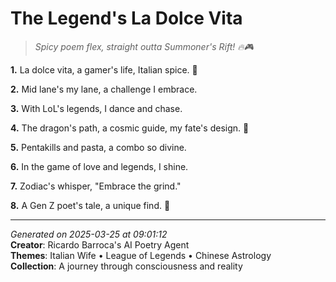 # The Legend's La Dolce Vita

> *Spicy poem flex, straight outta Summoner's Rift! 🔥🎮*

**1.** La dolce vita, a gamer's life, Italian spice. 🌟


**2.** Mid lane's my lane, a challenge I embrace.


**3.** With LoL's legends, I dance and chase.


**4.** The dragon's path, a cosmic guide, my fate's design. 🐉


**5.** Pentakills and pasta, a combo so divine.


**6.** In the game of love and legends, I shine.


**7.** Zodiac's whisper, "Embrace the grind."


**8.** A Gen Z poet's tale, a unique find. 💫



---

*Generated on 2025-03-25 at 09:01:12*  
**Creator**: Ricardo Barroca's AI Poetry Agent  
**Themes**: Italian Wife • League of Legends • Chinese Astrology  
**Collection**: A journey through consciousness and reality